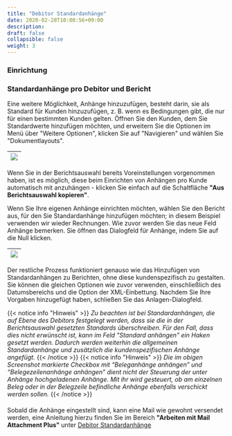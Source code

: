 ```yaml
---
title: "Debitor Standardanhänge"
date: 2020-02-28T10:08:56+09:00
description: 
draft: false
collapsible: false
weight: 3
---
```

### Einrichtung

### Standardanhänge pro Debitor und Bericht

Eine weitere Möglichkeit, Anhänge hinzuzufügen, besteht darin, sie als Standard für Kunden hinzuzufügen, z. B. wenn es Bedingungen gibt, die nur für einen bestimmten Kunden gelten. Öffnen Sie den Kunden, dem Sie Standardwerte hinzufügen möchten, und erweitern Sie die Optionen im Menü über "Weitere Optionen", klicken Sie auf "Navigieren" und wählen Sie "Dokumentlayouts".

|![](images/apps/mail-attachments-plus/de/customer_documentlayouts.png)
|-|

Wenn Sie in der Berichtsauswahl bereits Voreinstellungen vorgenommen haben, ist es möglich, diese beim Einrichten von Anhängen pro Kunde automatisch mit anzuhängen - klicken Sie einfach auf die Schaltfläche **"Aus Berichtsauswahl kopieren"**. 

Wenn Sie Ihre eigenen Anhänge einrichten möchten, wählen Sie den Bericht aus, für den Sie Standardanhänge hinzufügen möchten; in diesem Beispiel verwenden wir wieder Rechnungen. Wie zuvor werden Sie das neue Feld Anhänge bemerken. Sie öffnen das Dialogfeld für Anhänge, indem Sie auf die Null klicken.

|![](images/apps/mail-attachments-plus/de/attachmentdocumentlayouts.png)
|-|

Der restliche Prozess funktioniert genauso wie das Hinzufügen von Standardanhängen zu Berichten, ohne diese kundenspezifisch zu gestalten. Sie können die gleichen Optionen wie zuvor verwenden, einschließlich des Datumsbereichs und die Option der XML-Einbettung. Nachdem Sie Ihre Vorgaben hinzugefügt haben, schließen Sie das Anlagen-Dialogfeld.

{{< notice info "Hinweis" >}}
 _Zu beachten ist bei Standardanhängen, die auf Ebene des Debitors festgelegt werden, dass sie die in der Berichtsauswahl gesetzten Standards überschreiben. Für den Fall, dass dies nicht erwünscht ist, kann im Feld "Standard anhängen" ein Haken gesetzt werden. Dadurch werden weiterhin die allgemeinen Standardanhänge und zusätzlich die kundenspezifischen Anhänge angefügt._
{{< /notice >}}
{{< notice info "Hinweis" >}}
_Die im obigen Screenshot markierte Checkbox mit “Beleganhänge anhängen” und “Belegezeilenanhänge anhängen” dient nicht der Steuerung der unter Anhänge hochgeladenen Anhänge. Mit ihr wird gesteuert, ob am einzelnen Beleg oder in der Belegzeile befindliche Anhänge ebenfalls verschickt werden sollen._
{{< /notice >}}
####
Sobald die Anhänge eingestellt sind, kann eine Mail wie gewohnt versendet werden, eine Anleitung hierzu finden Sie im Bereich **"Arbeiten mit Mail Attachment Plus"** unter [Debitor Standardanhänge](de-de/apps/mail-attachments-plus/working-with-map/defaults-customer/)
